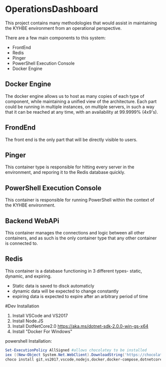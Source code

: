 # OperationsDashboard
This project contains many methodologies that would assist in maintaining the KYHBE environment from an operational perspective.


There are a few main components to this system:
 - FrontEnd
 - Redis
 - Pinger
 - PowerShell Execution Console
 - Docker Engine




## Docker Engine
The docker engine allows us to host as many copies of each type of component, while maintaining a unified view of the architecture.
Each part could be running in multiple instances, on multiple servers, in such a way that it can be reached at any time, with an availability at 99.9999% (4x9's).

## FrondEnd
The front end is the only part that will be directly visible to users.

## Pinger
This container type is responsible for hitting every server in the environment, and reporing it to the Redis database quickly.

## PowerShell Execution Console
This container is responsible for running PowerShell within the context of the KYHBE environment.

## Backend WebAPi
This container manages the connections and logic between all other containers, and as such is the only container type that any other container is connected to.

## Redis
This container is a database functioning in 3 different types- static, dynamic, and expiring.
 - Static data is saved to disck automaticly
 - dynamic data will be expected to change constantly
 - expiring data is expected to expire after an arbitrary period of time


#Dev Installation
1. Install VSCode and VS2017
2. Install Node.JS
3. Install DotNetCore2.0 https://aka.ms/dotnet-sdk-2.0.0-win-gs-x64 
4. Install "Docker For Windows"

powershell Installation:
~~~~ powershell
Set-ExecutionPolicy AllSigned #allows chocolatey to be installed
iex ((New-Object System.Net.WebClient).DownloadString('https://chocolatey.org/install.ps1')) #installs chocolatey
choco install git,vs2017,vscode,nodejs,docker,docker-compose,dotnetcore -y #install a few apps
~~~~ 
